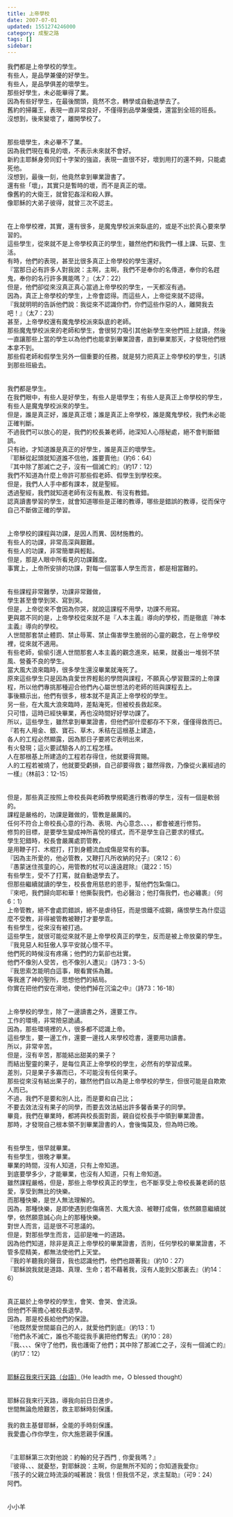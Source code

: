 ```yaml
---
title: 上帝學校
date: 2007-07-01
updated: 1551274246000
category: 成聖之路
tags: []
sidebar: 
---
```


<p>我們都是上帝學校的學生。<br/>
有些人，是品學兼優的好學生。<br/>
有些人，是品學俱差的壞學生。<br/>
<!--more-->那些好學生，未必能畢得了業。<br/>
因為有些好學生，在最後關頭，竟然不念，轉學或自動退學去了。<br/>
舊約的掃羅王，表現一直非常良好，不僅得到品學兼優獎，還當到全班的班長。<br/>
沒想到，後來變壞了，離開學校了。<br/>
<br/>
<br/>
那些壞學生，未必畢不了業。<br/>
因為我們現在看見的壞，不表示未來就不會好。<br/>
新約主耶穌身旁同釘十字架的強盜，表現一直很不好，壞到用打的還不夠，只能處死他。<br/>
沒想到，最後一刻，他竟然拿到畢業證書了。<br/>
還有些「壞」，其實只是暫時的壞，而不是真正的壞。<br/>
像舊約的大衛王，就曾犯姦淫和殺人罪。<br/>
像耶穌的大弟子彼得，就曾三次不認主。<br/>
<br/>
<br/>
在上帝學校裡，其實，還有很多，是魔鬼學校派來臥底的，或是不出於真心要來學習的。<br/>
這些學生，從來就不是上帝學校真正的學生，雖然他們和我們一樣上課、玩耍、生活。<br/>
有時，他們的表現，甚至比很多真正上帝學校的學生還好。<br/>
『當那日必有許多人對我說：主啊，主啊，我們不是奉你的名傳道，奉你的名趕鬼，奉你的名行許多異能嗎？』（太7：22）<br/>
但是，他們卻從來沒真正真心當過上帝學校的學生，一天都沒有過。<br/>
因為，真正上帝學校的學生，上帝會認得。而這些人，上帝從來就不認得。<br/>
『我就明明的告訴他們說：我從來不認識你們，你們這些作惡的人，離開我去吧！』（太7：23）<br/>
甚至，上帝學校還有魔鬼學校派來臥底的老師。<br/>
那些魔鬼學校派來的老師和學生，會很努力吸引其他新學生來他們班上就讀，然後一直讓那些上當的學生以為他們也能拿到畢業證書，直到畢業那天，才發現他們根本拿不到。<br/>
那些假老師和假學生另外一個重要的任務，就是努力把真正上帝學校的學生，引誘到那些班級去。<br/>
<br/>
<br/>
我們都是學生。<br/>
在我們眼中，有些人是好學生，有些人是壞學生；有些人是真正上帝學校的學生，有些人是魔鬼學校派來的學生。<br/>
但是，誰是真正好，誰是真正壞；誰是真正上帝學校，誰是魔鬼學校，我們未必能正確判斷。<br/>
不過我們可以放心的是，我們的校長兼老師，祂深知人心隱秘處，絕不會判斷錯誤。<br/>
只有祂，才知道誰是真正的好學生，誰是真正的壞學生。<br/>
『耶穌從起頭就知道誰不信他，誰要賣他』（約6：64）<br/>
『其中除了那滅亡之子，沒有一個滅亡的』（約17：12）<br/>
我們不知道為什麼上帝許可那些假老師、假學生到學校來。<br/>
但是，我們人人手中都有課本，就是聖經。<br/>
透過聖經，我們就知道老師有沒有亂教、有沒有教錯。<br/>
認真讀書學習的學生，就會知道哪些是正確的教導，哪些是錯誤的教導，從而保守自己不斷做正確的學習。<br/>
<br/>
<br/>
上帝學校的課程與功課，是因人而異、因材施教的。<br/>
有些人的功課，非常高深與艱難。<br/>
有些人的功課，非常簡單與輕鬆。<br/>
但是，那是人眼中所看見的功課難度。<br/>
事實上，上帝所安排的功課，對每一個當事人學生而言，都是相當難的。<br/>
<br/>
<br/>
有些課程非常難學，功課非常難做，<br/>
學生甚至會學到哭、寫到哭。<br/>
但是，上帝從來不會因為你哭，就說這課程不用學，功課不用寫。<br/>
更與眾不同的是，上帝學校從來就不是『人本主義』導向的學校，而是徹底『神本主義』導向的學校。<br/>
人世間那套禁止體罰、禁止辱罵、禁止傷害學生脆弱的心靈的觀念，在上帝學校裡，從來就不適用。<br/>
有些老師，偷偷引進人世間那套人本主義的觀念進來，結果，就養出一堆弱不禁風、營養不良的學生。<br/>
當大風大浪來臨時，很多學生還沒畢業就淹死了。<br/>
原來這些學生只是因為貪愛世界輕鬆的學問與課程，不願真心學習艱深的上帝課程，所以他們專挑那種迎合他們內心屬世想法的老師的班與課程去上。<br/>
事後顯示出，他們有很多，根本就不是真正上帝學校的學生。<br/>
另一些，在大風大浪來臨時，差點淹死，但被校長救起來。<br/>
只可惜，這時已經快畢業，再也沒時間好好學功課了。<br/>
所以，這些學生，雖然拿到畢業證書，但他們卻什麼都存不下來，僅僅得救而已。<br/>
『若有人用金、銀、寶石、草木，禾秸在這根基上建造，<br/>
各人的工程必然顯露，因為那日子要將它表明出來，<br/>
有火發現；這火要試驗各人的工程怎樣。<br/>
人在那根基上所建造的工程若存得住，他就要得賞賜。<br/>
人的工程若被燒了，他就要受虧損，自己卻要得救；雖然得救，乃像從火裏經過的一樣』（林前3：12-15）<br/>
<br/>
<br/>
但是，那些真正按照上帝校長與老師教學規範進行教導的學生，沒有一個是軟弱的。<br/>
課程是嚴格的，功課是難做的，管教是嚴厲的。<br/>
任何不符合上帝校長心意的行為、表現、內心意念、、、，都會被進行修剪。<br/>
修剪的目標，是要學生變成神所喜悅的樣式，而不是學生自己要求的樣式。<br/>
學生犯錯時，校長會嚴厲處罰管教，<br/>
是用鞭子打、木棍打，打到身體流血成傷是常有的事。<br/>
『因為主所愛的，他必管教，又鞭打凡所收納的兒子』（來12：6）<br/>
『愚蒙迷住孩童的心，用管教的杖可以遠遠趕除』（箴22：15）<br/>
有些學生，受不了打罵，就自動退學去了。<br/>
但那些繼續就讀的學生，校長會用慈悲的恩手，幫他們包紮傷口。<br/>
『來吧，我們歸向耶和華！他撕裂我們，也必醫治；他打傷我們，也必纏裹』（何6：1）<br/>
上帝管教，絕不會處罰錯誤，絕不是虐待狂，而是恨鐵不成鋼，痛恨學生為什麼這麼不受教，非得被管教被鞭打才要學乖。<br/>
有些學生，從來沒有被打過。<br/>
這些學生，就很可能從來就不是上帝學校真正的學生，反而是被上帝放棄的學生。<br/>
『我見惡人和狂傲人享平安就心懷不平。<br/>
他們死的時候沒有疼痛；他們的力氣卻也壯實。<br/>
他們不像別人受苦，也不像別人遭災』（詩73：3-5）<br/>
『我思索怎能明白這事，眼看實係為難。<br/>
等我進了神的聖所，思想他們的結局。<br/>
你實在把他們安在滑地，使他們掉在沉淪之中』（詩73：16-18）<br/>
<br/>
<br/>
上帝學校的學生，除了一邊讀書之外，還要工作。<br/>
工作的環境，非常險惡詭譎。<br/>
因為，那些環境裡的人，很多都不認識上帝。<br/>
這些學生，要一邊工作，還要一邊找人來學校唸書，還要用功讀書。<br/>
所以，非常辛苦。<br/>
但是，沒有辛苦，那能結出甜美的果子？<br/>
而結出聖靈的果子，是每位真正上帝學校的學生，必然有的學習成果。<br/>
差別，只是果子多寡而已，不可能沒有任何果子。<br/>
那些從來沒有結出果子的，雖然他們自以為是上帝學校的學生，但很可能是自欺欺人而已。<br/>
不過，我們不是要和別人比，而是要和自己比；<br/>
不要去效法沒有果子的同學，而要去效法結出許多馨香果子的同學。<br/>
畢竟，我們在畢業時，都將與校長面對面，親自從校長手中領到畢業證書。<br/>
那時，才發現自己根本領不到畢業證書的人，會後悔莫及，但為時已晚。<br/>
<br/>
<br/>
有些學生，很早就畢業。<br/>
有些學生，很晚才畢業。<br/>
畢業的時間，沒有人知道，只有上帝知道。<br/>
到底要學多少，才能畢業，也沒有人知道，只有上帝知道。<br/>
雖然課程嚴格，但是，那些上帝學校真正的學生，也不斷享受上帝校長兼老師的慈愛，享受到無比的快樂。<br/>
而那種快樂，是世人無法理解的。<br/>
因為，那種快樂，是即使遇到悲傷痛苦、大風大浪、被鞭打成傷，依然願意繼續就學，依然願意誠心向上的那種快樂。<br/>
對世人而言，這是很不可思議的。<br/>
但是，對那些學生而言，這卻是唯一的道路。<br/>
因為他們知道，除非是真正上帝學校的畢業證書，否則，任何學校的畢業證書，不管多麼精美，都無法使他們上天堂。<br/>
『我的羊聽我的聲音，我也認識他們，他們也跟著我』（約10：27）<br/>
『耶穌說我就是道路、真理、生命；若不藉著我，沒有人能到父那裏去』（約14：6）<br/>
<br/>
<br/>
真正屬於上帝學校的學生，會笑、會哭、會流淚。<br/>
但他們不需擔心被校長退學。<br/>
因為，那是校長給他們的保證。<br/>
『他既然愛世間屬自己的人，就愛他們到底』（約13：1）<br/>
『他們永不滅亡，誰也不能從我手裏把他們奪去』（約10：28）<br/>
『我、、、、保守了他們，我也護衛了他們；其中除了那滅亡之子，沒有一個滅亡的』（約17：12）<br/>
<br/>
<br/>
<a href="http://www.cyberhymnal.org/htm/h/l/hleademe.htm" target="_blank">耶穌召我來行天路（台語）</a>（He leadth me，O blessed thought）<br/>
<br/>
<br/>
耶穌召我來行天路，導我向前日日進步。<br/>
世間無論危險艱苦，救主耶穌時刻保護。<br/>
<br/>
我的救主基督耶穌，全能的手時刻保護。<br/>
我愛盡心作你學生，你大施恩親手保護。<br/>
<br/>
<br/>
『主耶穌第三次對他說：約翰的兒子西門﹐你愛我嗎？』<br/>
『彼得、、、就憂愁，對耶穌說：主啊，你是無所不知的；你知道我愛你』<br/>
『孩子的父親立時流淚的喊著說：我信！但我信不足，求主幫助』（可9：24）<br/>
阿們。<br/>
<br/>
<br/>
小小羊</p>
<p> </p>
<p> </p>
<p> </p>
<p> </p>
<p> </p>
<p> </p>

